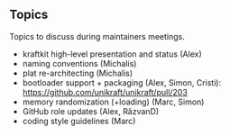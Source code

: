 ## Topics

Topics to discuss during maintainers meetings.

* kraftkit high-level presentation and status (Alex)
* naming conventions (Michalis)
* plat re-architecting (Michalis)
* bootloader support + packaging (Alex, Simon, Cristi): https://github.com/unikraft/unikraft/pull/203
* memory randomization (+loading) (Marc, Simon)
* GitHub role updates (Alex, RăzvanD)
* coding style guidelines (Marc)
